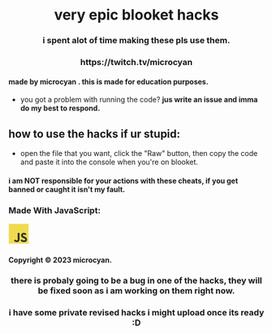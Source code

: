 <h1 align="center">very epic blooket hacks</h1>
<h3 align="center">i spent alot of time making these pls use them.</h3>
<h3 align="center">https://twitch.tv/microcyan</h3>

#### made by microcyan . this is made for education purposes.
- you got a problem with running the code? **jus write an issue and imma do my best to respond.**

## how to use the hacks if ur stupid:

- open the file that you want, click the "Raw" button, then copy the code and paste it into the console when you're on blooket.

#### i am NOT responsible for your actions with these cheats, if you get banned or caught it isn't my fault.

<h3 align="left">Made With JavaScript:</h3>
<p align="left"> <a href="https://developer.mozilla.org/en-US/docs/Web/JavaScript" target="_blank" rel="noreferrer"> <img src="https://raw.githubusercontent.com/devicons/devicon/master/icons/javascript/javascript-original.svg" alt="javascript" width="40" height="40"/> </a> </p>

#### Copyright &copy; 2023 microcyan.
<h3 align="center">there is probaly going to be a bug in one of the hacks, they will be fixed soon as i am working on them right now.</h3>
<h3 align="center">i have some private revised hacks i might upload once its ready :D</h3>
